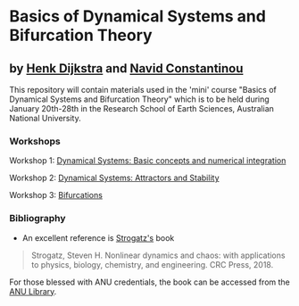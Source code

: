 # Basics of Dynamical Systems and Bifurcation Theory

## by <a href="http://www.staff.science.uu.nl/~dijks101/" target="_blank">Henk Dijkstra</a> and <a href="http://www.navidconstantinou.com/" target="_blank">Navid Constantinou</a>



This repository will contain materials used in the 'mini' course "Basics of Dynamical Systems and Bifurcation Theory" which is to be held during January 20th-28th in the Research School of Earth Sciences, Australian National University.

### Workshops

Workshop 1: [Dynamical Systems: Basic concepts and numerical integration](https://nbviewer.jupyter.org/format/slides/github/ClimateFluidPhysics-ANU/DynamicalSystems-BifurcationTheory/blob/master/workshops/Workshop-1.ipynb#/)

Workshop 2: [Dynamical Systems: Attractors and Stability](https://nbviewer.jupyter.org/format/slides/github/ClimateFluidPhysics-ANU/DynamicalSystems-BifurcationTheory/blob/master/workshops/Workshop-2.ipynb#/)

Workshop 3: [Bifurcations](https://nbviewer.jupyter.org/format/slides/github/ClimateFluidPhysics-ANU/DynamicalSystems-BifurcationTheory/blob/master/workshops/Workshop-3.ipynb#/)


### Bibliography
- An excellent reference is [Strogatz's](http://www.staff.science.uu.nl/~dijks101/) book
> Strogatz, Steven H. Nonlinear dynamics and chaos: with applications to physics, biology, chemistry, and engineering. CRC Press, 2018.

For those blessed with ANU credentials, the book can be accessed from the [ANU Library](https://library.anu.edu.au/record=b6203090).
